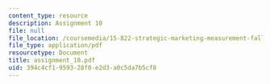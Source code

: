 ```yaml
---
content_type: resource
description: Assignment 10
file: null
file_location: /coursemedia/15-822-strategic-marketing-measurement-fall-2002/394c4cf1959328f0e2d3a0c5da7b5cf8_assignment_10.pdf
file_type: application/pdf
resourcetype: Document
title: assignment_10.pdf
uid: 394c4cf1-9593-28f0-e2d3-a0c5da7b5cf8
---
```

